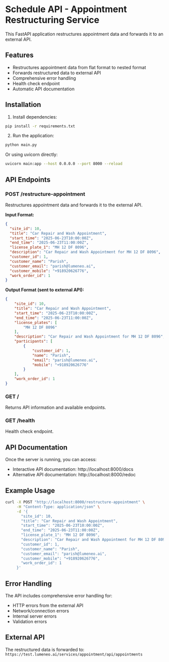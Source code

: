 # Schedule API - Appointment Restructuring Service

This FastAPI application restructures appointment data and forwards it to an external API.

## Features

- Restructures appointment data from flat format to nested format
- Forwards restructured data to external API
- Comprehensive error handling
- Health check endpoint
- Automatic API documentation

## Installation

1. Install dependencies:
```bash
pip install -r requirements.txt
```

2. Run the application:
```bash
python main.py
```

Or using uvicorn directly:
```bash
uvicorn main:app --host 0.0.0.0 --port 8000 --reload
```

## API Endpoints

### POST /restructure-appointment

Restructures appointment data and forwards it to the external API.

**Input Format:**
```json
{
  "site_id": 10,
  "title": "Car Repair and Wash Appointment",
  "start_time": "2025-06-23T10:00:00Z",
  "end_time": "2025-06-23T11:00:00Z",
  "license_plate_1": "MH 12 DF 8096",
  "description": "Car Repair and Wash Appointment for MH 12 DF 8096",
  "customer_id": 1,
  "customer_name": "Parish",
  "customer_email": "parish@lumeneo.ai",
  "customer_mobile": "+918920626776",
  "work_order_id": 1
}
```

**Output Format (sent to external API):**
```json
{
    "site_id": 10,
    "title": "Car Repair and Wash Appointment",
    "start_time": "2025-06-23T10:00:00Z",
    "end_time": "2025-06-23T11:00:00Z",
    "license_plates": [
        "MH 12 DF 8096"
    ],
    "description": "Car Repair and Wash Appointment for MH 12 DF 8096",
    "participants": [
        {
            "customer_id": 1,
            "name": "Parish",
            "email": "parish@lumeneo.ai",
            "mobile": "+918920626776"
        }
    ],
    "work_order_id": 1
}
```

### GET /

Returns API information and available endpoints.

### GET /health

Health check endpoint.

## API Documentation

Once the server is running, you can access:
- Interactive API documentation: http://localhost:8000/docs
- Alternative API documentation: http://localhost:8000/redoc

## Example Usage

```bash
curl -X POST "http://localhost:8000/restructure-appointment" \
     -H "Content-Type: application/json" \
     -d '{
       "site_id": 10,
       "title": "Car Repair and Wash Appointment",
       "start_time": "2025-06-23T10:00:00Z",
       "end_time": "2025-06-23T11:00:00Z",
       "license_plate_1": "MH 12 DF 8096",
       "description": "Car Repair and Wash Appointment for MH 12 DF 8096",
       "customer_id": 1,
       "customer_name": "Parish",
       "customer_email": "parish@lumeneo.ai",
       "customer_mobile": "+918920626776",
       "work_order_id": 1
     }'
```

## Error Handling

The API includes comprehensive error handling for:
- HTTP errors from the external API
- Network/connection errors
- Internal server errors
- Validation errors

## External API

The restructured data is forwarded to:
`https://test.lumeneo.ai/services/appointment/api/appointments` 